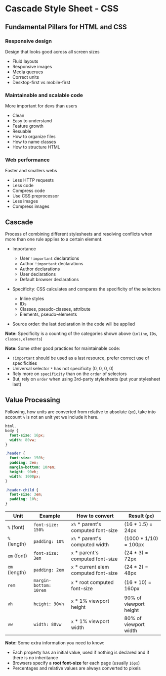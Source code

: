 # Cascade Style Sheet - CSS

## Fundamental Pillars for HTML and CSS

### Responsive design

Design that looks good across all screen sizes

- Fluid layouts
- Responsive images
- Media querues
- Correct units
- Desktop-first vs mobile-first

### Maintainable and scalable code

More important for devs than users

- Clean
- Easy to understand
- Feature growth
- Resuable
- How to organize files
- How to name classes
- How to structure HTML

### Web performance

Faster and smallers webs

- Less HTTP requests
- Less code
- Compress code
- Use CSS preprocessor
- Less images
- Compress images

## Cascade

Process of combining different stylesheets and resolving conflicts when more than one rule applies to a certain element.

- Importance

  - User `!important` declarations
  - Author `!important` declarations
  - Author declarations
  - User declarations
  - Default browser declarations

- Specificity: CSS calculates and compares the specificity of the selectors

  - Inline styles
  - IDs
  - Classes, pseudo-classes, attribute
  - Elements, pseudo-elements

- Source order: the last declaration in the code will be applied

**Note:** Specificity is a counting of the categories shown above (`inline`, `IDs`, `classes`, `elements`)

**Note:** Some other good practices for maintainable code:

- `!important` should be used as a last resource, prefer correct use of specificities
- Universal selector `*` has not specificity (0, 0, 0, 0)
- Rely more on `specificity` than on the `order` of selectors
- But, rely on `order` when using 3rd-party stylesheets (put your stylesheet last)

## Value Processing

Following, how units are converted from relative to absolute (`px`), take into account `%` is not an unit yet we include it here.

```css
html,
body {
  font-size: 16px;
  width: 80vw;
}

.header {
  font-size: 150%;
  padding: 2em;
  margin-bottom: 10rem;
  height: 90vh;
  width: 1000px;
}

.header-child {
  font-size: 3em;
  padding: 10%;
}
```
| Unit           | Example                  | How to convert                         | Result (`px`)          |
| -------------- | ------------------------ | -------------------------------------- | ---------------------- |
| `%` (font)     | `font-size: 150%`        | `x%` * parent's computed font-size     | (16 * 1.5) = 24px      |
| `%` (length)   | `padding: 10%`           | `x%` * parent's computed width         | (1000 * 1/10) = 100px  |
| `em` (font)    | `font-size: 3em`         | `x` * parent's computed font-size      | (24 * 3) = 72px        |
| `em` (length)  | `padding: 2em`           | `x` * current elem computed font-size  | (24 * 2) = 48px        |
| `rem`          | `margin-bottom: 10rem`   | `x` * root computed font-size          | (16 * 10) = 160px      |
| `vh`           | `height: 90vh`           | `x` * 1% viewport height               | 90% of viewport height |
| `vw`           | `width: 80vw`            | `x` * 1% viewport width                | 80% of viewport width  |

**Note:** Some extra information you need to know:
- Each property has an initial value, used if nothing is declared and if there is no inheritance
- Browsers specify a **root font-size** fer each page (usually `16px`)
- Percentages and relative values are always converted to pixels
